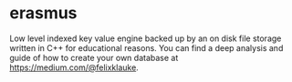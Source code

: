 # erasmus
Low level indexed key value engine backed up by an on disk file storage written in C++ for educational reasons. You can find a deep analysis and guide of how to create your own database at https://medium.com/@felixklauke. 
